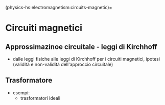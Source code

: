 (physics-hs:electromagnetism:circuits-magnetic)=
# Circuiti magnetici

## Approssimazinoe circuitale - leggi di Kirchhoff
- dalle leggi fisiche alle leggi di Kirchhoff per i circuiti magnetici, ipotesi (validità e non-validità dell'approccio circuitale)

## Trasformatore
- esempi:
  - trasformatori ideali
